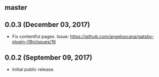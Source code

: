 ## master

## 0.0.3 (December 03, 2017)

* Fix contentful pages. Issue: https://github.com/angeloocana/gatsby-plugin-i18n/issues/16


## 0.0.2 (September 09, 2017)

* Initial public release.
